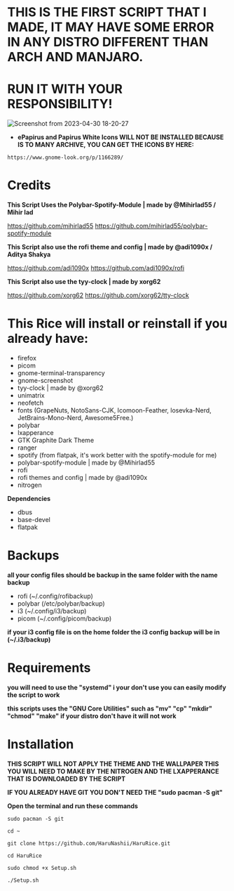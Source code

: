 # THIS IS THE FIRST SCRIPT THAT I MADE, IT MAY HAVE SOME ERROR IN ANY DISTRO DIFFERENT THAN ARCH AND MANJARO. 
# RUN IT WITH YOUR RESPONSIBILITY!

![Screenshot from 2023-04-30 18-20-27](https://user-images.githubusercontent.com/116776134/235376866-077d6c5c-7ba8-406c-b658-c33d6e7ebf9b.png)


- **ePapirus and Papirus White Icons
WILL NOT BE INSTALLED BECAUSE IS TO MANY ARCHIVE, YOU CAN GET THE ICONS BY HERE:**

```https://www.gnome-look.org/p/1166289/```

# Credits
**This Script Uses the Polybar-Spotify-Module | made by
 @Mihirlad55 / Mihir lad**

https://github.com/mihirlad55
https://github.com/mihirlad55/polybar-spotify-module


**This Script also use the rofi theme and config | made by
 @adi1090x / Aditya Shakya**

https://github.com/adi1090x
https://github.com/adi1090x/rofi

**This Script also use the tyy-clock | made by
 xorg62**

https://github.com/xorg62
https://github.com/xorg62/tty-clock


# This Rice will install or reinstall if you already have:
- firefox
- picom
- gnome-terminal-transparency
- gnome-screenshot
- tyy-clock | made by @xorg62
- unimatrix
- neofetch
- fonts (GrapeNuts, NotoSans-CJK, Icomoon-Feather, losevka-Nerd, JetBrains-Mono-Nerd, Awesome5Free.)
- polybar
- lxapperance
- GTK Graphite Dark Theme
- ranger
- spotify (from flatpak, it's work better with the spotify-module for me)
- polybar-spotify-module | made by @Mihirlad55
- rofi
- rofi themes and config | made by @adi1090x
- nitrogen

**Dependencies**

- dbus
- base-devel 
- flatpak



# Backups
**all your config files should be backup in the same folder with the name backup**

- rofi (~/.config/rofibackup)
- polybar (/etc/polybar/backup)
- i3 (~/.config/i3/backup)
- picom (~/.config/picom/backup)


**if your i3 config file is on the home folder the i3 config backup will be in (~/.i3/backup)**

# Requirements

**you will need to use the "systemd" i your don't use you can easily modify the script to work**

**this scripts uses the "GNU Core Utilities" such as "mv" "cp" "mkdir" "chmod" "make" if your distro don't have it will not work** 



# Installation

**THIS SCRIPT WILL NOT APPLY THE THEME AND THE WALLPAPER THIS YOU WILL NEED TO MAKE BY THE NITROGEN AND THE LXAPPERANCE THAT IS DOWNLOADED BY THE SCRIPT**

**IF YOU ALREADY HAVE GIT YOU DON'T NEED THE "sudo pacman -S git"**

**Open the terminal and run these commands**

```sudo pacman -S git```

```cd ~```

```git clone https://github.com/HaruNashii/HaruRice.git```

```cd HaruRice```

```sudo chmod +x Setup.sh```

```./Setup.sh```


